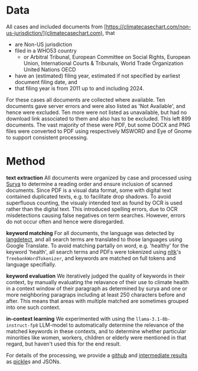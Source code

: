 # Data

All cases and included documents from [https://climatecasechart.com/non-us-jurisdiction/](climatecasechart.com), that

 - are Non-US jurisdiction
 - filed in a WHO53 country
   - or Arbitral Tribunal, European Committee on Social Rights, European Union, International Courts & Tribunals, World Trade Organization United Nations OECD
 - have an (estimated) filing year, estimated if not specified by earliest document filing date, and
 - that filing year is from 2011 up to and including 2024.

For these cases all documents are collected where available. Ten documents gave server errors and were also listed as 'Not Available', and hence were excluded. Ten more were not listed as unavailable, but had no download link associated to them and also has to be excluded. This left 899 documents. The vast majority of these were PDF, but some DOCX and PNG files were converted to PDF using respectively MSWORD and Eye of Gnome to support consistent processing.

# Method

**text extraction** All documents were organized by case and processed using [Surya](https://github.com/VikParuchuri/surya) to determine a reading order and ensure inclusion of scanned documents. Since PDF is a visual data format, some with digital text contained duplicated texts, e.g. to facilitate drop shadows. To avoid superfluous counting, the visualy intended text as found by OCR is used rather than the digital text. This introduced spelling errors, due to OCR misdetections causing false negatives on term searches. However, errors do not occur often and hence were disregarded.

**keyword matching** For all documents, the language was detected by [langdetect](https://github.com/Mimino666/langdetect), and all search terms are translated to those languages using Google Translate. To avoid matching partally on word, e.g. 'healthy' for the keyword 'health', all search terms and PDFs were tokenized using [nltk](https://www.nltk.org/)'s `TreebankWordTokenizer`, and keywords are matched on full tokens and language specifially.

**keyword evaluation** We iteratively judged the quality of keywords in their context, by manually evaluating the relavance of their use to climate health in a context window of their paragraph as determined by surya and one or more neighboring paragraps including at least 250 characters before and after. This means that areas with multiple matched are sometimes grouped into one such context.

**in-context learning** We experimented with using the `llama-3.1-8b-instruct-fp8` LLM-model to automatically determine the relevance of the matched keywords in these contexts, and to determine whether particular minorities like women, workers, children or elderly were mentioned in that regard, but haven't used this for the end result.


For details of the processing, we provide a [github]() and [intermediate results](https://huggingface.co/datasets/prhbrt/united_nations_climatecasechart/) as [pickle](https://docs.python.org/3/library/pickle.html)s and JSONs.
